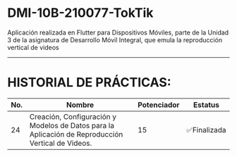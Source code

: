 # DMI-10B-210077-TokTik
Aplicación realizada en Flutter para Dispositivos Móviles, parte de la Unidad 3 de la asignatura de Desarrollo Móvil Integral, que emula la reproducción vertical de videos

--- 

# HISTORIAL DE PRÁCTICAS:

|No. |Nombre |Potenciador |Estatus |
|--|--|--|--|
|24|Creación, Configuración y Modelos de Datos para la Aplicación de Reproducción Vertical de Videos.|15|✅Finalizada|